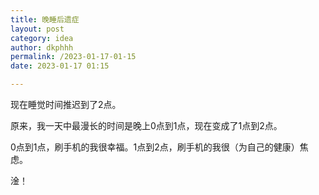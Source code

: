 ```yaml
---
title: 晚睡后遗症
layout: post
category: idea
author: dkphhh
permalink: /2023-01-17-01-15
date: 2023-01-17 01:15

---
```

现在睡觉时间推迟到了2点。

原来，我一天中最漫长的时间是晚上0点到1点，现在变成了1点到2点。

0点到1点，刷手机的我很幸福。1点到2点，刷手机的我很（为自己的健康）焦虑。

淦！